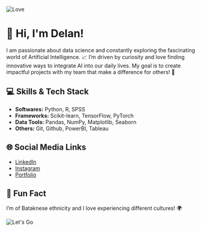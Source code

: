 ![Love](https://media.giphy.com/media/VIKa3CjZDCoymNcBY5/giphy.gif?cid=82a1493bgswtrpfsnjuwmgqw7hlbc69hqfc9egkavch9yr4o&ep=v1_gifs_trending&rid=giphy.gif&ct=g)

# 👋 Hi, I'm Delan! 
I am passionate about data science and constantly exploring the fascinating world of Artificial Intelligence. 📈
I’m driven by curiosity and love finding innovative ways to integrate AI into our daily lives.
My goal is to create impactful projects with my team that make a difference for others! 🚀

## 💻 Skills & Tech Stack
- **Softwares:** Python, R, SPSS
- **Frameworks:** Scikit-learn, TensorFlow, PyTorch
- **Data Tools:** Pandas, NumPy, Matplotlib, Seaborn
- **Others:** Git, Github, PowerBI, Tableau

## 🌐 Social Media Links
- [LinkedIn](https://www.linkedin.com/in/keimaz-delan-74b92324a)
- [Instagram](https://www.instagram.com/k.lanx?igsh=NW5oZ2l2Znl2cThr)
- [Portfolio](https://drive.google.com/file/d/15w4xHdK7DY32AdYqx-7-oXtbMogCgNU-/view?usp=sharing)

## 🎉 Fun Fact
I’m of Bataknese ethnicity and I love experiencing different cultures! 🌍

![Let's Go](https://media.giphy.com/media/6UAk2UiNKDBBQn5NUX/giphy.gif?cid=82a1493bbco93rw97oluxunjr6j04dazhl10ekcem6d11lq8&ep=v1_gifs_trending&rid=giphy.gif&ct=g)


